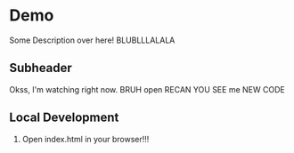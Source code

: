 # Demo

Some Description over here! BLUBLLLALALA

## Subheader

Okss, I'm watching right now. BRUH open RECAN YOU SEE me
NEW CODE

## Local Development

1. Open index.html in your browser!!!
